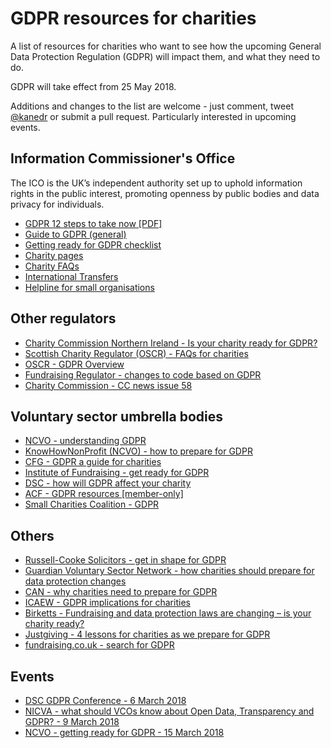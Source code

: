 # GDPR resources for charities

A list of resources for charities who want to see how the upcoming General Data Protection Regulation (GDPR) will impact them, and what they need to do.

GDPR will take effect from 25 May 2018.

Additions and changes to the list are welcome - just comment, tweet [@kanedr](https://twitter.com/kanedr) or submit a pull request. Particularly interested in upcoming events.

## Information Commissioner's Office

The ICO is the UK’s independent authority set up to uphold information rights in the public interest, promoting openness by public bodies and data privacy for individuals.

- [GDPR 12 steps to take now [PDF]](https://ico.org.uk/media/1624219/preparing-for-the-gdpr-12-steps.pdf)
- [Guide to GDPR (general)](https://ico.org.uk/for-organisations/guide-to-the-general-data-protection-regulation-gdpr/)
- [Getting ready for GDPR checklist](https://ico.org.uk/for-organisations/resources-and-support/data-protection-self-assessment/getting-ready-for-the-gdpr/)
- [Charity pages](https://ico.org.uk/for-organisations/charity/)
- [Charity FAQs](https://ico.org.uk/for-organisations/charity/charities-faqs/)
- [International Transfers](https://ico.org.uk/for-organisations/guide-to-the-general-data-protection-regulation-gdpr/international-transfers/)
- [Helpline for small organisations](https://ico.org.uk/global/contact-us/advice-service-for-small-organisations/)

## Other regulators

- [Charity Commission Northern Ireland - Is your charity ready for GDPR?](https://www.charitycommissionni.org.uk/news/gdpr-reminder-for-charities/)
- [Scottish Charity Regulator (OSCR) - FAQs for charities](https://www.oscr.org.uk/news/gdpr-faqs-for-charities)
- [OSCR - GDPR Overview](https://www.oscr.org.uk/blog/2017/november/20/gdpr-overview)
- [Fundraising Regulator - changes to code based on GDPR](https://www.fundraisingregulator.org.uk/code-of-fundraising-practice/code-changes/code-changes-gdpr-post-may-25th-2018/)
- [Charity Commission - CC news issue 58](https://www.gov.uk/government/publications/charity-commission-news-issue-58/charity-commission-news-issue-58#general-data-protection-regulation)

## Voluntary sector umbrella bodies

- [NCVO - understanding GDPR](https://blogs.ncvo.org.uk/2018/02/05/understanding-gdpr-ready-steady-and-steady-as-she-goes/)
- [KnowHowNonProfit (NCVO) - how to prepare for GDPR](https://knowhownonprofit.org/how-to/how-to-prepare-for-gdpr-and-data-protection-reform)
- [CFG - GDPR a guide for charities](http://www.cfg.org.uk/resources/Publications/cfg-publications.aspx#GDPRguide)
- [Institute of Fundraising - get ready for GDPR](https://www.institute-of-fundraising.org.uk/guidance/research/get-ready-for-gdpr/)
- [DSC - how will GDPR affect your charity](https://www.dsc.org.uk/content/will-gdpr-affect-charity-need-know/)
- [ACF - GDPR resources [member-only]](http://www.acf.org.uk/news/gdpr-what-resources-are-available)
- [Small Charities Coalition - GDPR](https://www.smallcharities.org.uk/785/)

## Others

- [Russell-Cooke Solicitors - get in shape for GDPR](https://www.russell-cooke.co.uk/gdpr/)
- [Guardian Voluntary Sector Network - how charities should prepare for data protection changes](https://www.theguardian.com/voluntary-sector-network/2017/may/05/gdpr-charities-prepare-eu-data-protection-changes-consent-fundraising)
- [CAN - why charities need to prepare for GDPR](https://can-online.org.uk/about-can/news-and-blog/why-charities-need-to-prepare-for-gdpr)
- [ICAEW - GDPR implications for charities](https://www.icaew.com/en/technical/charity-and-voluntary/law-and-regulation/acts-and-legislation/gdpr-implications-for-charities)
- [Birketts - Fundraising and data protection laws are changing – is your charity ready?](https://www.birketts.co.uk/insights/legal-updates/fundraising-and-data-protection-laws-are-changing)
- [Justgiving - 4 lessons for charities as we prepare for GDPR](http://blog.justgiving.com/4-lessons-for-charities-as-we-prepare-for-gdpr/)
- [fundraising.co.uk - search for GDPR](http://fundraising.co.uk/?s=gdpr)

## Events

- [DSC GDPR Conference - 6 March 2018](https://www.dsc.org.uk/event/gdpr-conference/)
- [NICVA - what should VCOs know about Open Data, Transparency and GDPR? - 9 March 2018](http://www.nicva.org/event/what-should-voluntary-and-community-organisations-know-about-open-data-transparency-and-gdpr)
- [NCVO - getting ready for GDPR - 15 March 2018](https://www.ncvo.org.uk/training-and-events/events-listing/2172-getting-ready-for-gdpr-day-1-and-beyond?utm_source=Twitter&utm_content=NCVO)
